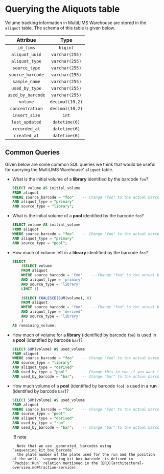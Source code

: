 # Querying the Aliquots table

Volume tracking information in MultiLIMS Warehouse are stored in the `aliquot` table. The schema of this table is given below.

<center>

|    **Attribue**   |     **Type**    |
|:-----------------:|:---------------:|
|     `id_lims`     |     `bigint`    |
|   `aliquot_uuid`  |  `varchar(255)` |
|   `aliquot_type`  |  `varchar(255)` |
|   `source_type`   |  `varchar(255)` |
|  `source_barcode` |  `varchar(255)` |
|   `sample_name`   |  `varchar(255)` |
|   `used_by_type`  |  `varchar(255)` |
| `used_by_barcode` |  `varchar(255)` |
|      `volume`     | `decimal(10,2)` |
|  `concentration`  | `decimal(10,2)` |
|   `insert_size`   |      `int`      |
|   `last_updated`  |  `datetime(6)`  |
|   `recorded_at`   |  `datetime(6)`  |
|    `created_at`   |  `datetime(6)`  |

</center>

## Common Queries

Given below are some common SQL queries we think that would be useful for querying the MultiLIMS Warehouse' `aliquot` table.

- What is the initial volume of a **library** identified by the barcode `foo`?

    ```sql
    SELECT volume AS initial_volume
    FROM aliquot
    WHERE source_barcode = "foo"    -- Change "foo" to the actual barcode
    AND aliquot_type = "primary"
    AND source_type = "library";
    ```

- What is the initial volume of a **pool** identified by the barcode `foo`?

    ```sql
    SELECT volume AS initial_volume
    FROM aliquot
    WHERE source_barcode = "foo"    -- Change "foo" to the actual barcode
    AND aliquot_type = "primary"
    AND source_type = "pool";
    ```

- How much of volume left in a **library** identified by the barcode `foo`?

    ```sql
    SELECT 
        (SELECT volume 
        FROM aliquot
        WHERE source_barcode = 'foo'    -- Change "foo" to the actual barcode
        AND aliquot_type = 'primary'
        AND source_type = 'library'
        LIMIT 1) 
        - 
        (SELECT COALESCE(SUM(volume), 0)
        FROM aliquot
        WHERE source_barcode = 'foo'    -- Change "foo" to the actual barcode
        AND aliquot_type = 'derived'
        AND source_type = 'library'
        ) 
    AS remaining_volume;
    ```

- How much of volume for a **library** (identified by barcode `foo`) is used in a **pool** (identified by barcode `bar`)?

    ```sql
    SELECT SUM(volume) AS used_volume
    FROM aliquot
    WHERE source_barcode = "foo"    -- Change "foo" to the actual barcode
    AND source_type = "library"
    AND aliquot_type = "derived"
    AND used_by_type = "pool"       -- Change this to run if you want to find the used volume used for a run
    AND used_by_barcode = "bar";    -- Change "bar" to the actual barcode
    ```

- How much volume of a **pool** (identified by barcode `foo`) is used in a **run** (identified by barcode `bar`)?

    ```sql
    SELECT SUM(volume) AS used_volume
    FROM aliquot
    WHERE source_barcode = "foo"    -- Change "foo" to the actual barcode
    AND source_type = "pool"
    AND aliquot_type = "derived"
    AND used_by_type = "run"
    AND used_by_barcode = "bar";    -- Change "bar" to the actual barcode
    ```

    !!! note

        Note that we use _generated_ barcodes using `sequencing_kit_box_barcode`
        the plate number of the plate used for the run and the position of the well. `sequencing_kit_box_barcode` is defined in `Pacbio::Run` relation mentioned in the [ERD](architectural-overview.md#traction-service).
